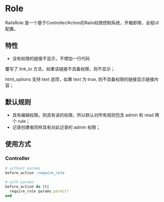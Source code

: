 # Role

RailsRole 是一个基于Controller/Action的Rails权限控制系统，开箱即用，全程UI配置。
 
## 特性
* 没有权限的链接不显示，不增加一行代码

覆写了 link_to 方法，如果该链接不具备权限，则不显示；

html_options 支持 text 选项，如果 text 为 true, 则不具备权限的链接显示链接内容；


## 默认规则

* 具有编辑权限，则具有读的权限，所以默认对所有规则包含 admin 和 read 两个 rule；
* 记录创建者同样具有对此记录的 admin 权限；


## 使用方式

### Controller

```ruby
# without params
before_action :require_role
  
# with params
before_action do |t|
  require_role params.permit!
end
```
